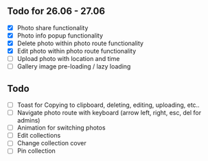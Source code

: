## Todo for 26.06 - 27.06

-   [x] Photo share functionality
-   [x] Photo info popup functionality
-   [x] Delete photo within photo route functionality
-   [x] Edit photo within photo route functionality
-   [ ] Upload photo with location and time
-   [ ] Gallery image pre-loading / lazy loading

## Todo

-   [ ] Toast for Copying to clipboard, deleting, editing, uploading, etc..
-   [ ] Navigate photo route with keyboard (arrow left, right, esc, del for admins)
-   [ ] Animation for switching photos
-   [ ] Edit collections
-   [ ] Change collection cover
-   [ ] Pin collection
